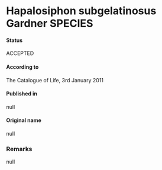 Hapalosiphon subgelatinosus Gardner SPECIES
=======

#### Status
ACCEPTED

#### According to
The Catalogue of Life, 3rd January 2011

#### Published in
null

#### Original name
null

### Remarks
null